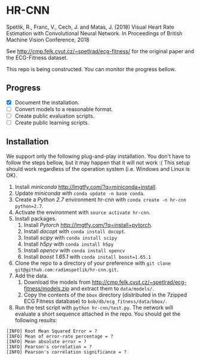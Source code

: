 # HR-CNN
Spetlik, R., Franc, V., Cech, J. and Matas, J. (2018) Visual Heart Rate Estimation with Convolutional Neural Network. In Proceedings of British Machine Vision Conference, 2018

See http://cmp.felk.cvut.cz/~spetlrad/ecg-fitness/ for the original paper and the ECG-Fitness dataset.

This repo is being constructed. You can monitor the progress bellow.

## Progress
- [x] Document the installation.
- [ ] Convert models to a reasonable format.
- [ ] Create public evaluation scripts.
- [ ] Create public learning scripts.

## Installation
We support only the following plug-and-play installation. You don't have to follow the steps bellow, but it may happen that it will not work :( This setup should work regardless of the operation system (i.e. Windows and Linux is OK).
1. Install _miniconda_ http://lmgtfy.com/?q=miniconda+install.
1. Update _miniconda_ with `conda update -n base conda`.
1. Create a _Python 2.7_ environment _hr-cnn_ with `conda create -n hr-cnn python=2.7`.
1. Activate the environment with `source activate hr-cnn`.
1. Install packages.
	1. Install _Pytorch_ http://lmgtfy.com/?q=install+pytorch.
	1. Install _docopt_ with `conda install docopt`.
	1. Install _scipy_ with `conda install scipy`
	1. Install _h5py_ with `conda install h5py`
	1. Install _opencv_ with `conda install opencv`
	1. Install _boost 1.65.1_ with `conda install boost=1.65.1`
1. Clone the repo to a directory of your preference with `git clone git@github.com:radimspetlik/hr-cnn.git`.
1. Add the data.
	1. Download the models from http://cmp.felk.cvut.cz/~spetlrad/ecg-fitness/models.zip and extract them to `data/models/`.
	1. Copy the contents of the `bbox` directory (distributed in the 7zipped ECG Fitness database) to `bob/db/ecg_fitness/data/bbox/`.
1. Run the test script with `python hr-cnn/test.py`. The network will evaluate a short sequence attached in the repo. You should get the following results:

```
[INFO] Root Mean Squared Error = ?
[INFO] Mean of error-rate percentage = ?
[INFO] Mean absolute error = ?
[INFO] Pearson's correlation = ?
[INFO] Pearson's correlation significance = ?
```
